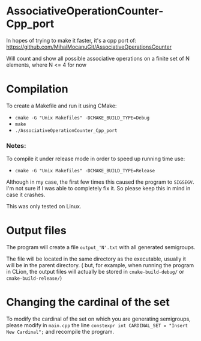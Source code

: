 # AssociativeOperationCounter-Cpp_port
In hopes of trying to make it faster, it's a cpp port of: https://github.com/MihaiMocanuGit/AssociativeOperationsCounter

Will count and show all possible associative operations on a finite set of N elements, where N <= 4 for now

# Compilation
To create a Makefile and run it using CMake:
* `cmake -G "Unix Makefiles" -DCMAKE_BUILD_TYPE=Debug` 
* `make`
* `./AssociativeOperationCounter_Cpp_port`

### Notes:
To compile it under release mode in order to speed up running time use:
* `cmake -G "Unix Makefiles" -DCMAKE_BUILD_TYPE=Release` 

Although in my case, the first few times this caused the program to `SIGSEGV`.
I'm not sure if I was able to completely fix it. So please keep this in mind in case it crashes.

This was only tested on Linux.

# Output files
The program will create a file `output_'N'.txt` with all generated semigroups. 

The file will be located in the same directory as the executable, usually it will be in the parent directory. 
( but, for example, when running the program in CLion, the output files will actually be stored in `cmake-build-debug/`
or `cmake-build-release/`)

# Changing the cardinal of the set
To modify the cardinal of the set on which you are generating semigroups, please modify in `main.cpp` the line 
`constexpr int CARDINAL_SET = "Insert New Cardinal";` and recompile the program.